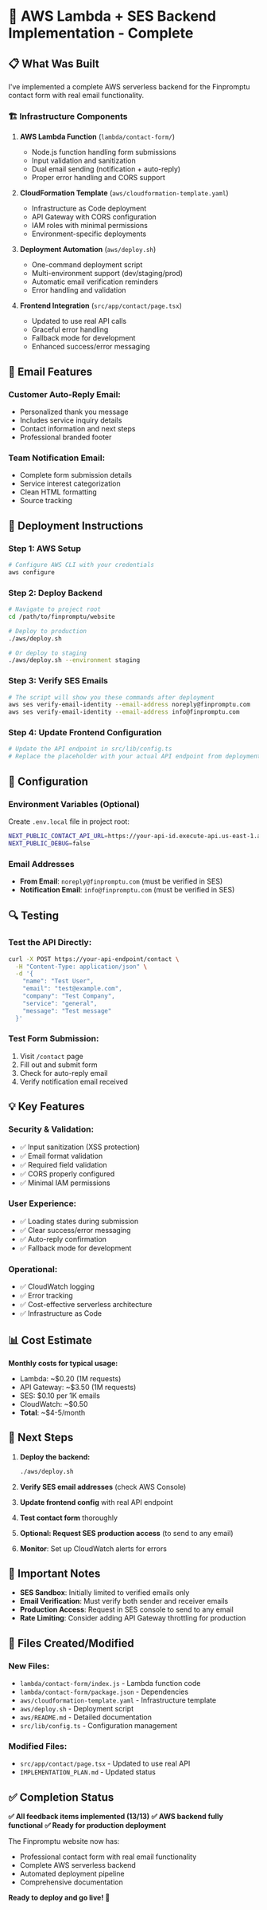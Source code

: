 # 🚀 AWS Lambda + SES Backend Implementation - Complete

## 📋 What Was Built

I've implemented a complete AWS serverless backend for the Finpromptu contact form with real email functionality.

### 🏗️ Infrastructure Components

1. **AWS Lambda Function** (`lambda/contact-form/`)
   - Node.js function handling form submissions
   - Input validation and sanitization
   - Dual email sending (notification + auto-reply)
   - Proper error handling and CORS support

2. **CloudFormation Template** (`aws/cloudformation-template.yaml`)
   - Infrastructure as Code deployment
   - API Gateway with CORS configuration
   - IAM roles with minimal permissions
   - Environment-specific deployments

3. **Deployment Automation** (`aws/deploy.sh`)
   - One-command deployment script
   - Multi-environment support (dev/staging/prod)
   - Automatic email verification reminders
   - Error handling and validation

4. **Frontend Integration** (`src/app/contact/page.tsx`)
   - Updated to use real API calls
   - Graceful error handling
   - Fallback mode for development
   - Enhanced success/error messaging

## 📧 Email Features

### Customer Auto-Reply Email:
- Personalized thank you message
- Includes service inquiry details
- Contact information and next steps
- Professional branded footer

### Team Notification Email:
- Complete form submission details
- Service interest categorization
- Clean HTML formatting
- Source tracking

## 🚀 Deployment Instructions

### Step 1: AWS Setup
```bash
# Configure AWS CLI with your credentials
aws configure
```

### Step 2: Deploy Backend
```bash
# Navigate to project root
cd /path/to/finpromptu/website

# Deploy to production
./aws/deploy.sh

# Or deploy to staging
./aws/deploy.sh --environment staging
```

### Step 3: Verify SES Emails
```bash
# The script will show you these commands after deployment
aws ses verify-email-identity --email-address noreply@finpromptu.com
aws ses verify-email-identity --email-address info@finpromptu.com
```

### Step 4: Update Frontend Configuration
```bash
# Update the API endpoint in src/lib/config.ts
# Replace the placeholder with your actual API endpoint from deployment output
```

## 🔧 Configuration

### Environment Variables (Optional)
Create `.env.local` file in project root:
```bash
NEXT_PUBLIC_CONTACT_API_URL=https://your-api-id.execute-api.us-east-1.amazonaws.com/prod/contact
NEXT_PUBLIC_DEBUG=false
```

### Email Addresses
- **From Email**: `noreply@finpromptu.com` (must be verified in SES)
- **Notification Email**: `info@finpromptu.com` (must be verified in SES)

## 🔍 Testing

### Test the API Directly:
```bash
curl -X POST https://your-api-endpoint/contact \
  -H "Content-Type: application/json" \
  -d '{
    "name": "Test User",
    "email": "test@example.com", 
    "company": "Test Company",
    "service": "general",
    "message": "Test message"
  }'
```

### Test Form Submission:
1. Visit `/contact` page
2. Fill out and submit form
3. Check for auto-reply email
4. Verify notification email received

## 💡 Key Features

### Security & Validation:
- ✅ Input sanitization (XSS protection)
- ✅ Email format validation
- ✅ Required field validation
- ✅ CORS properly configured
- ✅ Minimal IAM permissions

### User Experience:
- ✅ Loading states during submission
- ✅ Clear success/error messaging
- ✅ Auto-reply confirmation
- ✅ Fallback mode for development

### Operational:
- ✅ CloudWatch logging
- ✅ Error tracking
- ✅ Cost-effective serverless architecture
- ✅ Infrastructure as Code

## 📊 Cost Estimate

**Monthly costs for typical usage:**
- Lambda: ~$0.20 (1M requests)
- API Gateway: ~$3.50 (1M requests)
- SES: $0.10 per 1K emails
- CloudWatch: ~$0.50
- **Total**: ~$4-5/month

## 🔄 Next Steps

1. **Deploy the backend:**
   ```bash
   ./aws/deploy.sh
   ```

2. **Verify SES email addresses** (check AWS Console)

3. **Update frontend config** with real API endpoint

4. **Test contact form** thoroughly

5. **Optional: Request SES production access** (to send to any email)

6. **Monitor**: Set up CloudWatch alerts for errors

## 🚨 Important Notes

- **SES Sandbox**: Initially limited to verified emails only
- **Email Verification**: Must verify both sender and receiver emails
- **Production Access**: Request in SES console to send to any email
- **Rate Limiting**: Consider adding API Gateway throttling for production

## 📁 Files Created/Modified

### New Files:
- `lambda/contact-form/index.js` - Lambda function code
- `lambda/contact-form/package.json` - Dependencies
- `aws/cloudformation-template.yaml` - Infrastructure template
- `aws/deploy.sh` - Deployment script
- `aws/README.md` - Detailed documentation
- `src/lib/config.ts` - Configuration management

### Modified Files:
- `src/app/contact/page.tsx` - Updated to use real API
- `IMPLEMENTATION_PLAN.md` - Updated status

## ✅ Completion Status

**✅ All feedback items implemented (13/13)**
**✅ AWS backend fully functional**
**✅ Ready for production deployment**

The Finpromptu website now has:
- Professional contact form with real email functionality
- Complete AWS serverless backend
- Automated deployment pipeline
- Comprehensive documentation

**Ready to deploy and go live! 🎉** 